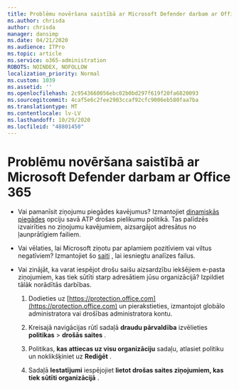 ```yaml
---
title: Problēmu novēršana saistībā ar Microsoft Defender darbam ar Office 365
ms.author: chrisda
author: chrisda
manager: dansimp
ms.date: 04/21/2020
ms.audience: ITPro
ms.topic: article
ms.service: o365-administration
ROBOTS: NOINDEX, NOFOLLOW
localization_priority: Normal
ms.custom: 1039
ms.assetid: ''
ms.openlocfilehash: 2c9543660056ebc02b0bd297f619f20fa6820093
ms.sourcegitcommit: 4caf5e6c2fee2903ccaf92cfc9006eb580faa7ba
ms.translationtype: MT
ms.contentlocale: lv-LV
ms.lasthandoff: 10/29/2020
ms.locfileid: "48801450"
---
```

# <a name="troubleshooting-microsoft-defender-for-office-365"></a>Problēmu novēršana saistībā ar Microsoft Defender darbam ar Office 365

- Vai pamanīsit ziņojumu piegādes kavējumus? Izmantojiet [dinamiskās piegādes](https://docs.microsoft.com/microsoft-365/security/office-365-security/dynamic-delivery-and-previewing) opciju savā ATP drošas pielikumu politikā. Tas palīdzēs izvairīties no ziņojumu kavējumiem, aizsargājot adresātus no ļaunprātīgiem failiem.

- Vai vēlaties, lai Microsoft ziņotu par aplamiem pozitīviem vai viltus negatīviem? Izmantojiet šo [saiti](https://www.microsoft.com/wdsi/filesubmission/) , lai iesniegtu analīzes failus.

- Vai zinājāt, ka varat iespējot drošu saišu aizsardzību iekšējiem e-pasta ziņojumiem, kas tiek sūtīti starp adresātiem jūsu organizācijā? Izpildiet tālāk norādītās darbības.

  1. Dodieties uz [https://protection.office.com](https://protection.office.com) un pierakstieties, izmantojot globālo administratora vai drošības administratora kontu.

  2. Kreisajā navigācijas rūtī sadaļā **draudu pārvaldība** izvēlieties **politikas** \> **drošās saites** .

  3. Politikas, **kas attiecas uz visu organizāciju** sadaļu, atlasiet politiku un noklikšķiniet uz **Rediģēt** .

  4. Sadaļā **Iestatījumi** iespējojiet **lietot drošas saites ziņojumiem, kas tiek sūtīti organizācijā** .
